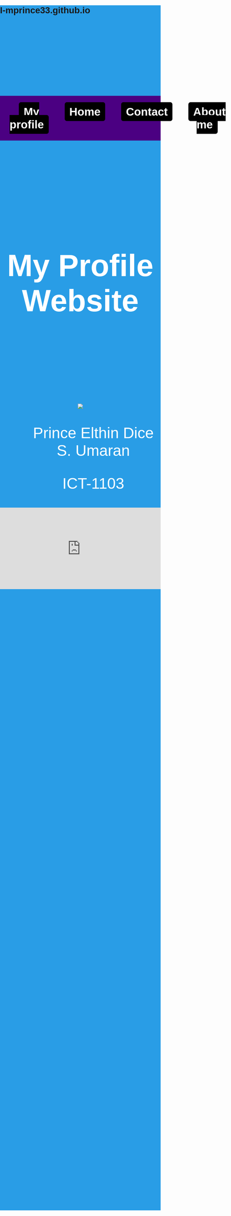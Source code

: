 # I-mprince33.github.io
<html>
   <font size="100" color="white">
<body>
   <header style="background-color: no-color; color #ffffff; padding: 20px; text-align: center;">
   <body style="background-color: #299de6;">
<head>
   
   <style>
      body {
      
        font-family: Arial, sans-serif;
            background-image:  url('https://encrypted-tbn0.gstatic.com/images?q=tbn:ANd9GcT_2YtRMIYAd4u0hVxXDPVI2Lsa7ehRyOaCLA&usqp=CAU');
            background-repeat: no-repeat;
            background-size: cover;
            background-position: center;
            margin: 0;
            padding: 0;
        }
        .nav-menu {
            list-style-type: none;
            padding: 0;
            margin: 0;
            display: inline-flex;
            gap: 50px;
        }

        .nav-menu li {
            display: inline;
 </style>
 </header>
   <header style="background-color: indigo; color #ffffff; padding: 30px; text-align: center;">
 <style>
         .nav-menu {
            list-style-type: none;
            padding: 0;
            margin: 0;
            display: inline-flex;
            gap: 50px;
        }
.nav-menu li {
            display: inline;  
        }
        .nav-menu a {
            background-color: black;
            color: white;
            padding: 10px 15px;
            text-decoration: none;
            font-weight: bold;
            font-size: 2.2rem;
            border-radius: 7px;
            transition: background-color 0.3s ease;
        }
           .profile-image {
            width: 600px;
            height: 500px;
            border-radius: 50%;
            border: 10px solid #42a7f5;
        }
        .nav-menu a:hover {
            background-color: #299de6;
            text-decoration: underline;
        }
    </style>
        
</head>
<head>
    <style>
        .header {
            position: center;  
            center: 0;            
            right: 0;              
            width: 100%;          
            color: white;         
            text-align: center; 
            padding: 10px 0;      
             }
    </style>
</head>
        <nav>
        <ul class="nav-menu">
            <li><a href="https://www.facebook.com/profile.php?id=100083982531787&mibextid=ZbWKwL">My profile</a></li>
            <li><a href="">Home</a></li>
            <li><a href="http://localhost:8158/D.html">Contact</a></li>
            <li><a href="http://localhost:8158/P.html">About me</a></li>
        </ul>
     </nav>
     </header>
  <header style=" text-align: center;">
 <header class="header">
   <h1>My Profile Website</h1>
  </header>
<img src="https://encrypted-tbn0.gstatic.com/images?q=tbn:ANd9GcReMpwcqjWdbZlprzYQ4d4MzqEaFHY_ArmMoA&s">
</html>
   <ol>Prince Elthin Dice S. Umaran</ol>
   <ul>ICT-1103</ul>
    <div style="left: 0; width: 100%; height: 0; position: relative; padding-bottom: 56.25%;"><iframe src="https://www.youtube.com/embed/M7Se3CxTWxU?rel=0" style="top: 0; left: 0; width: 100%; height: 90%; position: absolute; border: 0;" allowfullscreen scrolling="no" allow="accelerometer; clipboard-write; encrypted-media; gyroscope; picture-in-picture; web-share;"></iframe></div>
<header class="header">

</html> 
